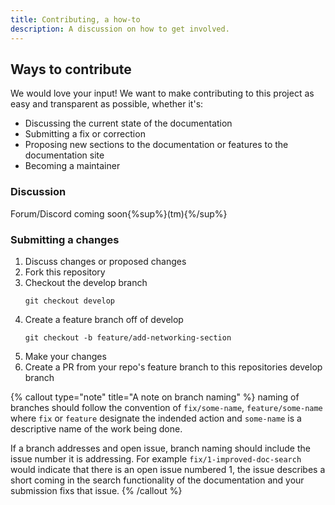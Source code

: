 ```yaml
---
title: Contributing, a how-to
description: A discussion on how to get involved.
---
```


## Ways to contribute
We would love your input! We want to make contributing to this project as easy and transparent as possible, whether it's:

- Discussing the current state of the documentation
- Submitting a fix or correction
- Proposing new sections to the documentation or features to the documentation site
- Becoming a maintainer

### Discussion
Forum/Discord coming soon{%sup%}(tm){%/sup%}

### Submitting a changes
1. Discuss changes or proposed changes
2. Fork this repository
3. Checkout the develop branch
    ```shell
    git checkout develop
    ```
4. Create a feature branch off of develop
    ```shell
    git checkout -b feature/add-networking-section
    ```
5. Make your changes
6. Create a PR from your repo's feature branch to this repositories develop branch

{% callout type="note" title="A note on branch naming" %}
naming of branches should follow the convention of `fix/some-name`, `feature/some-name` where `fix` or `feature` designate the indended action and `some-name` is a descriptive name of the work being done.

If a branch addresses and open issue, branch naming should include the issue number it is addressing. For example `fix/1-improved-doc-search` would indicate that there is an open issue numbered 1, the issue describes a short coming in the search functionality of the documentation and your submission fixs that issue.
{% /callout %}

